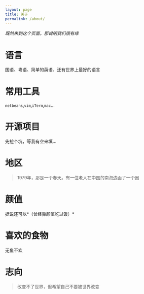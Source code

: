 ```yaml
---
layout: page
title: 关于
permalink: /about/
---
```


*既然来到这个页面，那说明我们很有缘*
 
# 语言
国语、粤语、简单的英语、还有世界上最好的语言

# 常用工具
`netbeans`,`vim`,`iTerm`,`mac`...


# 开源项目
先挖个坑，等我有空来填...

# 地区
>  1979年，那是一个春天。有一位老人在中国的南海边画了一个圈

# 颜值 
据说还可以*（曾经靠颜值吃过饭）*


# 喜欢的食物
无鱼不欢


# 志向
> 改变不了世界，但希望自己不要被世界改变




